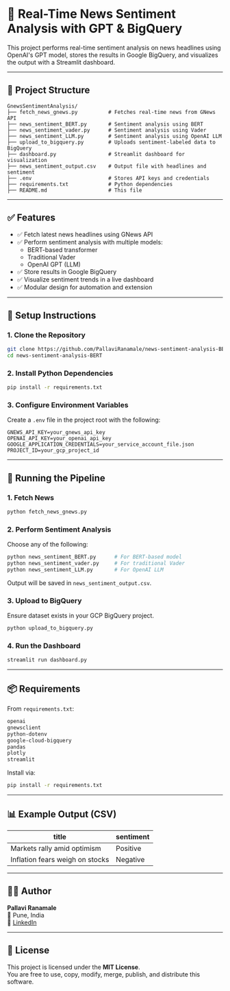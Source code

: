 # 📰 Real-Time News Sentiment Analysis with GPT & BigQuery

This project performs real-time sentiment analysis on news headlines using OpenAI's GPT model, stores the results in Google BigQuery, and visualizes the output with a Streamlit dashboard.

---

## 📁 Project Structure

```
GnewsSentimentAnalysis/
├── fetch_news_gnews.py          # Fetches real-time news from GNews API
├── news_sentiment_BERT.py       # Sentiment analysis using BERT
├── news_sentiment_vader.py      # Sentiment analysis using Vader
├── news_sentiment_LLM.py        # Sentiment analysis using OpenAI LLM
├── upload_to_bigquery.py        # Uploads sentiment-labeled data to BigQuery
├── dashboard.py                 # Streamlit dashboard for visualization
├── news_sentiment_output.csv    # Output file with headlines and sentiment
├── .env                         # Stores API keys and credentials
├── requirements.txt             # Python dependencies
├── README.md                    # This file
```

---

## ✅ Features

- ✅ Fetch latest news headlines using GNews API  
- ✅ Perform sentiment analysis with multiple models:  
  - BERT-based transformer  
  - Traditional Vader  
  - OpenAI GPT (LLM)  
- ✅ Store results in Google BigQuery  
- ✅ Visualize sentiment trends in a live dashboard  
- ✅ Modular design for automation and extension  

---

## 🔧 Setup Instructions

### 1. Clone the Repository

```bash
git clone https://github.com/PallaviRanamale/news-sentiment-analysis-BERT.git
cd news-sentiment-analysis-BERT
```

### 2. Install Python Dependencies

```bash
pip install -r requirements.txt
```

### 3. Configure Environment Variables

Create a `.env` file in the project root with the following:

```env
GNEWS_API_KEY=your_gnews_api_key
OPENAI_API_KEY=your_openai_api_key
GOOGLE_APPLICATION_CREDENTIALS=your_service_account_file.json
PROJECT_ID=your_gcp_project_id
```

---

## 🚀 Running the Pipeline

### 1. Fetch News

```bash
python fetch_news_gnews.py
```

### 2. Perform Sentiment Analysis

Choose any of the following:

```bash
python news_sentiment_BERT.py      # For BERT-based model
python news_sentiment_vader.py     # For traditional Vader
python news_sentiment_LLM.py       # For OpenAI LLM
```

Output will be saved in `news_sentiment_output.csv`.

### 3. Upload to BigQuery

Ensure dataset exists in your GCP BigQuery project.

```bash
python upload_to_bigquery.py
```

### 4. Run the Dashboard

```bash
streamlit run dashboard.py
```

---

## 📦 Requirements

From `requirements.txt`:

```txt
openai
gnewsclient
python-dotenv
google-cloud-bigquery
pandas
plotly
streamlit
```

Install via:

```bash
pip install -r requirements.txt
```

---

## 📊 Example Output (CSV)

| title                             | sentiment |
| --------------------------------- | --------- |
| Markets rally amid optimism       | Positive  |
| Inflation fears weigh on stocks  | Negative  |

---

## 🙋‍♀️ Author

**Pallavi Ranamale**  
📍 Pune, India  
🔗 [LinkedIn](https://www.linkedin.com/in/pallavi-ranamale)

---

## 📄 License

This project is licensed under the **MIT License**.  
You are free to use, copy, modify, merge, publish, and distribute this software.
